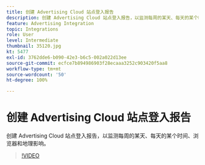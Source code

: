 ```yaml
---
title: 创建 Advertising Cloud 站点登入报告
description: 创建 Advertising Cloud 站点登入报告，以监测每周的某天、每天的某个时间、浏览器和地理影响。
feature: Advertising Integration
topic: Integrations
role: User
level: Intermediate
thumbnail: 35120.jpg
kt: 5477
exl-id: 3762dde6-b090-42e3-b6c5-002a022d13ee
source-git-commit: ecfce7b894986903f28ecaaa3252c903420f5aa8
workflow-type: tm+mt
source-wordcount: '50'
ht-degree: 100%

---
```


# 创建 Advertising Cloud 站点登入报告

创建 Advertising Cloud 站点登入报告，以监测每周的某天、每天的某个时间、浏览器和地理影响。

>[!VIDEO](https://video.tv.adobe.com/v/40951/?quality=12&learn=on&captions=chi_hans)
